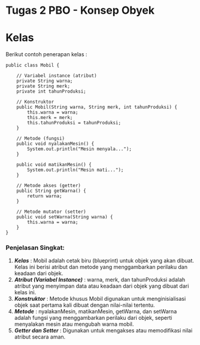 # Tugas 2 PBO - Konsep Obyek

# Kelas
Berikut contoh penerapan kelas :
```// Definisi kelas
public class Mobil {

    // Variabel instance (atribut)
    private String warna;
    private String merk;
    private int tahunProduksi;

    // Konstruktor
    public Mobil(String warna, String merk, int tahunProduksi) {
        this.warna = warna;
        this.merk = merk;
        this.tahunProduksi = tahunProduksi;
    }

    // Metode (fungsi)
    public void nyalakanMesin() {
        System.out.println("Mesin menyala...");
    }

    public void matikanMesin() {
        System.out.println("Mesin mati...");
    }

    // Metode akses (getter)
    public String getWarna() {
        return warna;
    }

    // Metode mutator (setter)
    public void setWarna(String warna) {
        this.warna = warna;
    }
}
```
### Penjelasan Singkat:
1. ***Kelas*** : Mobil adalah cetak biru (blueprint) untuk objek yang akan dibuat. Kelas ini berisi atribut dan metode yang menggambarkan perilaku dan keadaan dari objek.
2. ***Atribut (Variabel Instance)*** : warna, merk, dan tahunProduksi adalah atribut yang menyimpan data atau keadaan dari objek yang dibuat dari kelas ini.
3. ***Konstruktor*** : Metode khusus Mobil digunakan untuk menginisialisasi objek saat pertama kali dibuat dengan nilai-nilai tertentu.
4. ***Metode*** : nyalakanMesin, matikanMesin, getWarna, dan setWarna adalah fungsi yang menggambarkan perilaku dari objek, seperti menyalakan mesin atau mengubah warna mobil.
5. ***Getter dan Setter*** : Digunakan untuk mengakses atau memodifikasi nilai atribut secara aman.
